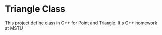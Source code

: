 # Triangle Class
This project define class in C++ for Point and Triangle. It's С++ homework at MSTU 
